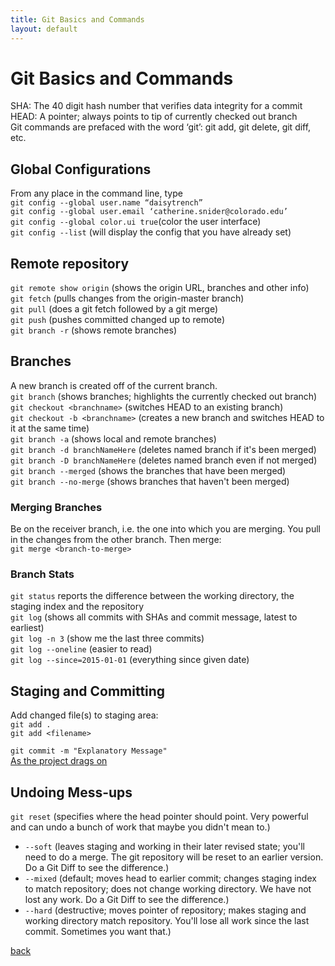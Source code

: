 ```yaml
---
title: Git Basics and Commands
layout: default
---
```


# Git Basics and Commands
SHA: The 40 digit hash number that verifies data integrity for a commit<br />
HEAD: A pointer; always points to tip of currently checked out branch<br />
Git commands are prefaced with the word ‘git’: git add, git delete, git diff, etc.

## Global Configurations
From any place in the command line, type<br />
`git config --global user.name “daisytrench”`<br />
`git config --global user.email ‘catherine.snider@colorado.edu’`<br />
`git config --global color.ui true`(color the user interface)<br />
`git config --list` (will display the config that you have already set)<br />

## Remote repository
`git remote show origin` (shows the origin URL, branches and other info)<br />
`git fetch` (pulls changes from the origin-master branch)<br />
`git pull` (does a git fetch followed by a git merge)<br />
`git push` (pushes committed changed up to remote)<br />
`git branch -r` (shows remote branches)<br />

## Branches
A new branch is created off of the current branch.<br />
`git branch` (shows branches; highlights the currently checked out branch)<br />
`git checkout <branchname>` (switches HEAD to an existing branch)<br />
`git checkout -b <branchname>` (creates a new branch and switches HEAD to it at the same time)<br />
`git branch -a` (shows local and remote branches)<br />
`git branch -d branchNameHere` (deletes named branch if it's been merged)<br />
`git branch -D branchNameHere` (deletes named branch even if not merged)<br />
`git branch --merged` (shows the branches that have been merged)<br />
`git branch --no-merge` (shows branches that haven't been merged)<br />

### Merging Branches
Be on the receiver branch, i.e. the one into which you are merging.  You pull in the changes from the other branch. Then merge: <br />
`git merge <branch-to-merge>`

### Branch Stats
`git status` reports the difference between the working directory, the staging index and the repository<br />
`git log` (shows all commits with SHAs and commit message, latest to earliest)<br />
`git log -n 3` (show me the last three commits)<br />
`git log --oneline` (easier to read)<br />
`git log --since=2015-01-01` (everything since given date)<br />

## Staging and Committing
Add changed file(s) to staging area:<br />
`git add .`<br />
`git add <filename>`<br />

`git commit -m "Explanatory Message"` <br />
[As the project drags on](https://xkcd.com/1296/)


## Undoing Mess-ups
`git reset` (specifies where the head pointer should point. Very powerful and can undo a bunch of work that maybe you didn't mean to.)
* `--soft` (leaves staging and working in their later revised state; you'll need to do a merge. The git repository will be reset to an earlier version. Do a Git Diff to see the difference.)
* `--mixed` (default; moves head to earlier commit; changes staging index to match repository; does not change working directory. We have not lost any work. Do a Git Diff to see the difference.)
* `--hard` (destructive; moves pointer of repository; makes staging and working directory match repository. You'll lose all work since the last commit. Sometimes you want that.)


[back](./)
